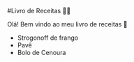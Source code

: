 #Livro de Receitas 👨‍🍳

Olá! Bem vindo ao meu livro de receitas 👋

- Strogonoff de frango
- Pavê
- Bolo de Cenoura
